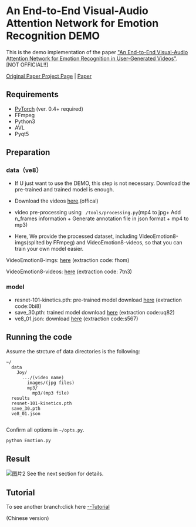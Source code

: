 # An End-to-End Visual-Audio Attention Network for Emotion Recognition DEMO



This is the demo implementation of the paper ["An End-to-End Visual-Audio Attention Network for Emotion Recognition in User-Generated Videos"](https://www.aiide.org/ojs/index.php/AAAI/article/view/5364). [NOT OFFICIAL!!]

[Original Paper Project Page](https://github.com/maysonma/VAANet) | [Paper](https://www.aiide.org/ojs/index.php/AAAI/article/view/5364)


## Requirements
* [PyTorch](http://pytorch.org/) (ver. 0.4+ required)
* FFmpeg
* Python3
* AVL
* Pyqt5

## Preparation

### data（ve8）
* If U just want to use the DEMO, this step is not necessary. Download the pre-trained and trained model is enough.
* Download the videos [here](https://drive.google.com/drive/u/1/folders/0B5peJ1MHnIWGd3pFbzMyTG5BSGs).(offical)
* video pre-processing using ``` /tools/processing.py```(mp4 to jpg+ Add n_frames information + Generate annotation file in json format + mp4 to mp3)

* Here, We provide the processed dataset, including VideoEmotion8-imgs(splited by FFmpeg) and VideoEmotion8-videos, so that you can train your own model easier.

VideoEmotion8-imgs: [here](https://pan.baidu.com/s/1NjgHAfcIKJlCVUey07XIcg) (extraction code: fhom)

VideoEmotion8-videos: [here](https://pan.baidu.com/s/10xD218Ff1aGk42Pqe_Ladg) (extraction code: 7tn3)

### model
* resnet-101-kinetics.pth:  pre-trained model download [here](https://pan.baidu.com/s/1gi01VMev8WWwMGihdbI-Ow) (extraction code:0bi8)
* save_30.pth:  trained model download [here](https://pan.baidu.com/s/1qJGtjTwh3D90uUZCh0D5Jw) (extraction code:uq82)
* ve8_01.json: download [here](https://pan.baidu.com/s/1mjCgxD82J4ORn5BtzZOqcA) (extraction code:s567)

## Running the code
Assume the strcture of data directories is the following:
```misc
~/
  data
    Joy/
      .../(video name)
        images/(jpg files)
        mp3/
          mp3/(mp3 file)
  results
  resnet-101-kinetics.pth
  save_30.pth
  ve8_01.json
  
```

Confirm all options in ```~/opts.py```.
```bash
python Emotion.py
```

## Result
![图片2](https://user-images.githubusercontent.com/60317828/129351229-7cebb23c-c1dc-4c94-a84f-b0b3394573af.png)
See the next section for details.

## Tutorial
To see another branch:click here [--Tutorial](https://github.com/Robin-WZQ/multimodel-emotion-recongnition-DEMO/tree/main)
 
(Chinese version)
